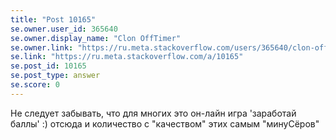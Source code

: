 ```yaml
---
title: "Post 10165"
se.owner.user_id: 365640
se.owner.display_name: "Clon OffTimer"
se.owner.link: "https://ru.meta.stackoverflow.com/users/365640/clon-offtimer"
se.link: "https://ru.meta.stackoverflow.com/a/10165"
se.post_id: 10165
se.post_type: answer
se.score: 0
---
```

<p>Не следует забывать, что для многих это он-лайн игра 'заработай баллы' :) отсюда и количество с "качеством" этих самым "минуСёров" </p>
